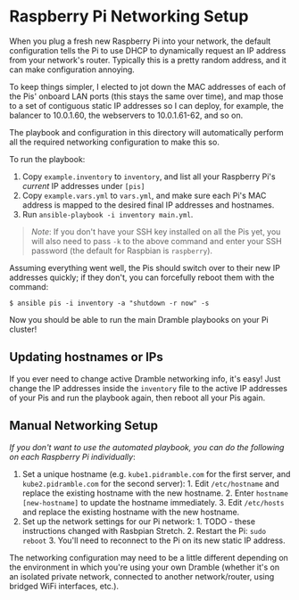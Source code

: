 # Raspberry Pi Networking Setup

When you plug a fresh new Raspberry Pi into your network, the default configuration tells the Pi to use DHCP to dynamically request an IP address from your network's router. Typically this is a pretty random address, and it can make configuration annoying.

To keep things simpler, I elected to jot down the MAC addresses of each of the Pis' onboard LAN ports (this stays the same over time), and map those to a set of contiguous static IP addresses so I can deploy, for example, the balancer to 10.0.1.60, the webservers to 10.0.1.61-62, and so on.

The playbook and configuration in this directory will automatically perform all the required networking configuration to make this so.

To run the playbook:

  1. Copy `example.inventory` to `inventory`, and list all your Raspberry Pi's _current_ IP addresses under `[pis]`
  2. Copy `example.vars.yml` to `vars.yml`, and make sure each Pi's MAC address is mapped to the desired final IP addresses and hostnames.
  3. Run `ansible-playbook -i inventory main.yml`.

> _Note_: If you don't have your SSH key installed on all the Pis yet, you will also need to pass `-k` to the above command and enter your SSH password (the default for Raspbian is `raspberry`).

Assuming everything went well, the Pis should switch over to their new IP addresses quickly; if they don't, you can forcefully reboot them with the command:

    $ ansible pis -i inventory -a "shutdown -r now" -s

Now you should be able to run the main Dramble playbooks on your Pi cluster!

## Updating hostnames or IPs

If you ever need to change active Dramble networking info, it's easy! Just change the IP addresses inside the `inventory` file to the active IP addresses of your Pis and run the playbook again, then reboot all your Pis again.

## Manual Networking Setup

_If you don't want to use the automated playbook, you can do the following on each Raspberry Pi individually_:

  1. Set a unique hostname (e.g. `kube1.pidramble.com` for the first server, and `kube2.pidramble.com` for the second server):
    1. Edit `/etc/hostname` and replace the existing hostname with the new hostname.
    2. Enter `hostname [new-hostname]` to update the hostname immediately.
    3. Edit `/etc/hosts` and replace the existing hostname with the new hostname.
  2. Set up the network settings for our Pi network:
    1. TODO - these instructions changed with Rasbpian Stretch.
    2. Restart the Pi: `sudo reboot`
    3. You'll need to reconnect to the Pi on its new static IP address.

The networking configuration may need to be a little different depending on the environment in which you're using your own Dramble (whether it's on an isolated private network, connected to another network/router, using bridged WiFi interfaces, etc.).
